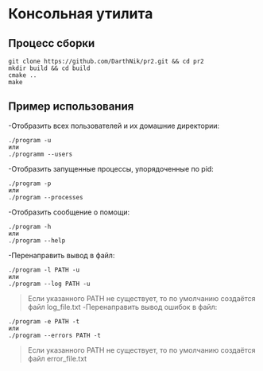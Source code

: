 # Консольная утилита


## Процесс сборки
```
git clone https://github.com/DarthNik/pr2.git && cd pr2
mkdir build && cd build
cmake ..
make 
```


## Пример использования
-Отобразить всех пользователей и их домашние директории:
```
./program -u 
или
./programm --users
```
-Отобразить запущенные процессы, упорядоченные по pid:
```
./program -p
или
./program --processes
```
-Отобразить сообщение о помощи:
```
./program -h
или
./program --help
```
-Перенаправить вывод в файл:
```
./program -l PATH -u
или
./program --log PATH -u
```
>Если указанного PATH не существует, то по умолчанию создаётся файл log_file.txt
-Перенаправить вывод ошибок в файл:
```
./program -e PATH -t
или
./program --errors PATH -t
```
>Если указанного PATH не существует, то по умолчанию создаётся файл error_file.txt
